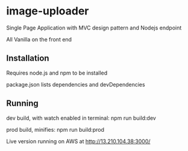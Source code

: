 # image-uploader
Single Page Application with MVC design pattern and Nodejs endpoint

All Vanilla on the front end

## Installation
Requires node.js and npm to be installed

package.json lists dependencies and devDependencies

## Running
dev build, with watch enabled in terminal: npm run build:dev

prod build, minifies: npm run build:prod

Live version running on AWS at http://13.210.104.38:3000/
